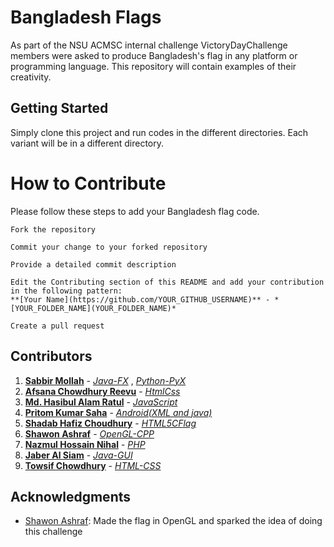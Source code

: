 # Bangladesh Flags

As part of the NSU ACMSC internal challenge VictoryDayChallenge members were asked to produce Bangladesh's flag in any platform or programming language. This repository will contain examples of their creativity.

## Getting Started

Simply clone this project and run codes in the different directories.
Each variant will be in a different directory.


# How to Contribute

Please follow these steps to add your Bangladesh flag code.

```
Fork the repository
```

```
Commit your change to your forked repository 
```

```
Provide a detailed commit description 
```

```
Edit the Contributing section of this README and add your contribution in the following pattern:
**[Your Name](https://github.com/YOUR_GITHUB_USERNAME)** - *[YOUR_FOLDER_NAME](YOUR_FOLDER_NAME)*
```

```
Create a pull request
```


## Contributors
1. **[Sabbir Mollah](https://github.com/SabbirMollah)** - *[Java-FX](Java-FX)* , *[Python-PyX](Python-PyX)*
2. **[Afsana Chowdhury Reevu](https://github.com/AfsanaRv)** - *[HtmlCss](HtmlCss)*
3. **[Md. Hasibul Alam Ratul](https://github.com/ratul16)** - *[JavaScript](JavaScript)*
4. **[Pritom Kumar Saha](https://github.com/BlankZer0)** - *[Android(XML and java)](Android)*
5. **[Shadab Hafiz Choudhury](https://github.com/Namerlight)** - *[HTML5CFlag](HTML5CFlag)*
6. **[Shawon Ashraf](https://github.com/ShawonAshraf)** - *[OpenGL-CPP](OpenGL-CPP)*
7. **[Nazmul Hossain Nihal](https://github.com/nazmulhossainnihal)** - *[PHP](PHP)*
8. **[Jaber Al Siam](https://github.com/JaberAlSiam)** - *[Java-GUI](Java-GUI)*
9. **[Towsif Chowdhury](https://github.com/Towsif13)** - *[HTML-CSS](HTML-CSS)*

## Acknowledgments

* [Shawon Ashraf](https://github.com/ShawonAshraf): Made the flag in OpenGL and sparked the idea of doing this challenge

